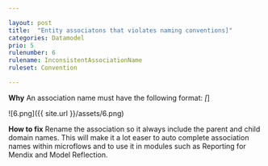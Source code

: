```yaml
---

layout: post
title:  "Entity associatons that violates naming conventions]"
categories: Datamodel
prio: 5
rulenumber: 6
rulename: InconsistentAssociationName
ruleset: Convention

---
```


**Why**
An association name must have the following format: <owner>_<child>[_<description>]

![6.png]({{ site.url }}/assets/6.png)

**How to fix**
Rename the association so it always include the parent and child domain names. This will make it a lot easer to auto complete association names within microflows and to use it in modules such as Reporting for Mendix and Model Reflection.